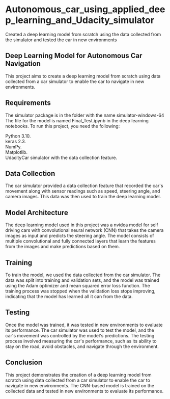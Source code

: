# Autonomous_car_using_applied_deep_learning_and_Udacity_simulator
Created a deep learning model from scratch using the data collected from the simulator and tested the car in new environments

## Deep Learning Model for Autonomous Car Navigation
This project aims to create a deep learning model from scratch using data collected from a car simulator to enable the car to navigate in new environments.

## Requirements
The simulator package is in the folder with the name simulator-windows-64
The file for the model is named Final_Test.ipynb in the deep learning notebooks. 
To run this project, you need the following:

Python 3.10.  
keras 2.3.  
NumPy.  
Matplotlib.  
UdacityCar simulator with the data collection feature.  

## Data Collection
The car simulator provided a data collection feature that recorded the car's movement along with sensor readings such as speed, steering angle, and camera images. This data was then used to train the deep learning model.

## Model Architecture
The deep learning model used in this project was a nvidea model for self driving cars with convolutional neural network (CNN) that takes the camera images as input and predicts the steering angle. The model consists of multiple convolutional and fully connected layers that learn the features from the images and make predictions based on them.

## Training
To train the model, we used the data collected from the car simulator. The data was split into training and validation sets, and the model was trained using the Adam optimizer and mean squared error loss function. The training process was stopped when the validation loss stops improving, indicating that the model has learned all it can from the data.

## Testing
Once the model was trained, it was tested in new environments to evaluate its performance. The car simulator was used to test the model, and the car's movement was controlled by the model's predictions. The testing process involved measuring the car's performance, such as its ability to stay on the road, avoid obstacles, and navigate through the environment.

## Conclusion
This project demonstrates the creation of a deep learning model from scratch using data collected from a car simulator to enable the car to navigate in new environments. The CNN-based model is trained on the collected data and tested in new environments to evaluate its performance.
